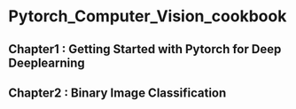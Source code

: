 # Pytorch_Computer_Vision_cookbook


## Chapter1 : Getting Started with Pytorch for Deep Deeplearning


## Chapter2 : Binary Image Classification
